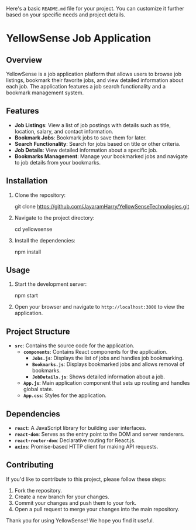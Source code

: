 Here's a basic `README.md` file for your project. You can customize it further based on your specific needs and project details.


# YellowSense Job Application

## Overview

YellowSense is a job application platform that allows users to browse job listings, bookmark their favorite jobs, and view detailed information about each job. The application features a job search functionality and a bookmark management system. 

## Features

- **Job Listings**: View a list of job postings with details such as title, location, salary, and contact information.
- **Bookmark Jobs**: Bookmark jobs to save them for later.
- **Search Functionality**: Search for jobs based on title or other criteria.
- **Job Details**: View detailed information about a specific job.
- **Bookmarks Management**: Manage your bookmarked jobs and navigate to job details from your bookmarks.

## Installation

1. Clone the repository:

   
   git clone https://github.com/JayaramHarry/YellowSenseTechnologies.git

2. Navigate to the project directory:

   
   cd yellowsense

3. Install the dependencies:

   
   npm install

## Usage

1. Start the development server:

   
   npm start

2. Open your browser and navigate to `http://localhost:3000` to view the application.

## Project Structure

- **`src`**: Contains the source code for the application.
  - **`components`**: Contains React components for the application.
    - **`Jobs.js`**: Displays the list of jobs and handles job bookmarking.
    - **`Bookmarks.js`**: Displays bookmarked jobs and allows removal of bookmarks.
    - **`JobDetails.js`**: Shows detailed information about a job.
  - **`App.js`**: Main application component that sets up routing and handles global state.
  - **`App.css`**: Styles for the application.

## Dependencies

- **`react`**: A JavaScript library for building user interfaces.
- **`react-dom`**: Serves as the entry point to the DOM and server renderers.
- **`react-router-dom`**: Declarative routing for React.js.
- **`axios`**: Promise-based HTTP client for making API requests.

## Contributing

If you'd like to contribute to this project, please follow these steps:

1. Fork the repository.
2. Create a new branch for your changes.
3. Commit your changes and push them to your fork.
4. Open a pull request to merge your changes into the main repository.


Thank you for using YellowSense! We hope you find it useful.